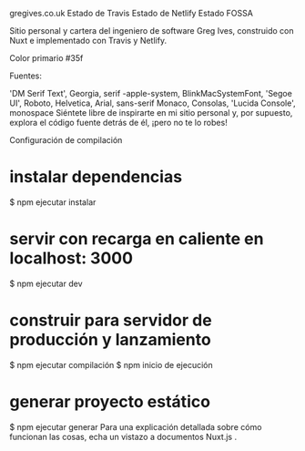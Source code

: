 gregives.co.uk
Estado de Travis Estado de Netlify Estado FOSSA

Sitio personal y cartera del ingeniero de software Greg Ives, construido con Nuxt e implementado con Travis y Netlify.

Color primario #35f

Fuentes:

'DM Serif Text', Georgia, serif
-apple-system, BlinkMacSystemFont, 'Segoe UI', Roboto, Helvetica, Arial, sans-serif
Monaco, Consolas, 'Lucida Console', monospace
Siéntete libre de inspirarte en mi sitio personal y, por supuesto, explora el código fuente detrás de él, ¡pero no te lo robes!

Configuración de compilación
# instalar dependencias
$ npm ejecutar instalar

# servir con recarga en caliente en localhost: 3000
$ npm ejecutar dev

# construir para servidor de producción y lanzamiento
$ npm ejecutar compilación
$ npm inicio de ejecución

# generar proyecto estático 
$ npm ejecutar generar
Para una explicación detallada sobre cómo funcionan las cosas, echa un vistazo a documentos Nuxt.js .
